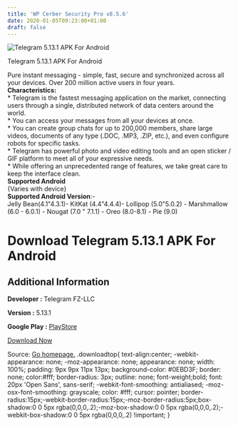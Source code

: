 ```yaml
---
title: 'WP Cerber Security Pro v8.5.6'
date: 2020-01-05T09:23:00+01:00
draft: false
---
```


![Telegram 5.13.1 APK For Android](https://i1.wp.com/apkhome.net/wp-content/uploads/2020/01/Telegram-5.13.1.png "Telegram 5.13.1 APK For Android")

  

Telegram 5.13.1 APK For Android

Pure instant messaging - simple, fast, secure and synchronized across all your devices. Over 200 million active users in four years.  
**Characteristics:**  
\* Telegram is the fastest messaging application on the market, connecting users through a single, distributed network of data centers around the world.  
\* You can access your messages from all your devices at once.  
\* You can create group chats for up to 200,000 members, share large videos, documents of any type (.DOC, .MP3, .ZIP, etc.), and even configure robots for specific tasks.  
\* Telegram has powerful photo and video editing tools and an open sticker / GIF platform to meet all of your expressive needs.  
\* While offering an unprecedented range of features, we take great care to keep the interface clean.  
**Supported Android**  
{Varies with device}  
**Supported Android Version**:-  
Jelly Bean(4.1"4.3.1)- KitKat (4.4"4.4.4)- Lollipop (5.0"5.0.2) - Marshmallow (6.0 - 6.0.1) - Nougat (7.0 " 7.1.1) - Oreo (8.0-8.1) - Pie (9.0)

Download Telegram 5.13.1 APK For Android
========================================

Additional Information
----------------------

**Developer :** Telegram FZ-LLC

**Version :** 5.13.1

**Google Play :** [PlayStore](https://play.google.com/store/apps/details?id=org.telegram.messenger&hl=en)

  

[Download Now](https://store4app.co/post/telegram-5-13-1-apk-for-android_1578211965)

  
Source: [Go homepage.](https://store4app.co/post/telegram-5-13-1-apk-for-android_1578211965) .downloadtop{ text-align:center; -webkit-appearance: none; -moz-appearance: none; appearance: none; width: 100%; padding: 9px 9px 11px 13px; background-color: #0EBD3F; border: none; color:#fff; border-radius: 3px; outline: none; font-weight;bold; font: 20px 'Open Sans', sans-serif; -webkit-font-smoothing: antialiased; -moz-osx-font-smoothing: grayscale; color: #fff; cursor: pointer; border-radius:15px;-webkit-border-radius:15px;-moz-border-radius:5px;box-shadow:0 0 5px rgba(0,0,0,.2);-moz-box-shadow:0 0 5px rgba(0,0,0,.2);-webkit-box-shadow:0 0 5px rgba(0,0,0,.2) !important; }